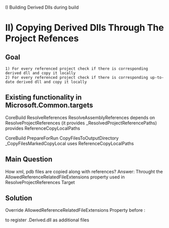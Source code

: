I) Building Derived Dlls during build

II) Copying Derived Dlls Through The Project Refences
=====================================================

Goal
----
    1) For every referenced project check if there is corresponding derived dll and copy it locally
    2) For every referenced project check if there is corresponding up-to-date derived dll and copy it locally

Existing functionality in Microsoft.Common.targets
--------------------------------------------------

CoreBuild
    ResolveReferences
        ResolveAssemblyReferences depends on ResolveProjectReferences (it provides _ResolvedProjectReferencePaths)
           provides ReferenceCopyLocalPaths

CoreBuild
    PrepareForRun
        CopyFilesToOutputDirectory
            _CopyFilesMarkedCopyLocal
                uses ReferenceCopyLocalPaths

Main Question
-------------
How xml, pdb files are copied along with references?
Answer: Throught the AllowedReferenceRelatedFileExtensions property used in ResolveProjectReferences Target

Solution
--------

Override AllowedReferenceRelatedFileExtensions Property before :

  <Import Project="$(MSBuildBinPath)\Microsoft.CSharp.targets" />

to register .Derived.dll as additional files

